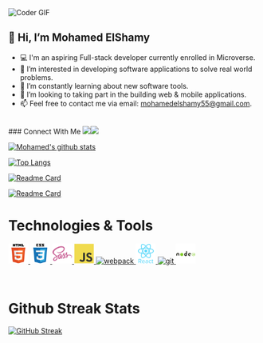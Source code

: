 <img src="https://www.aalpha.net/wp-content/uploads/2020/12/full-stack-development.gif" alt="Coder GIF" width="500">

<h2>👋 Hi, I’m<b> Mohamed ElShamy</b></h2>

- 💻 I'm an aspiring Full-stack developer currently enrolled in Microverse. 
- 👀 I’m interested in developing software applications to solve real world problems.
- 🌱 I’m constantly learning about new software tools. 
- 💞️ I’m looking to taking part in the building web & mobile applications.
- 📫 Feel free to contact me via email: mohamedelshamy55@gmail.com.
</br>
### Connect With Me
<a href="https://mobile.twitter.com/moelshamy55"><img width="70px" src="https://img.icons8.com/doodle/2x/twitter--v1.png"><a href="https://www.linkedin.com/in/mohamed-elshamy85/"><img width="70px" src="https://img.icons8.com/doodle/2x/linkedin--v2.png">

[![Mohamed's github stats](https://github-readme-stats.vercel.app/api?username=mohamedelshamy55&show_icons=true&theme=tokyonight)](https://github.com/mohamedelshamy55/github-readme-stats)

[![Top Langs](https://github-readme-stats.vercel.app/api/top-langs/?username=mohamedelshamy55&show_icons=true&theme=tokyonight&layout=compact)](https://github.com/mohamedelshamy55/github-readme-stats) 

[![Readme Card](https://github-readme-stats.vercel.app/api/pin/?username=mohamedelshamy55&repo=Portfolio-mobile-menu&theme=tokyonight)](https://mohamedelshamy55.github.io/Portfolio/)

[![Readme Card](https://github-readme-stats.vercel.app/api/pin/?username=mohamedelshamy55&repo=firstcapstone&theme=tokyonight)](https://mohamedelshamy55.github.io/firstcapstone/)
</br>
# Technologies & Tools

<p align="left">
    <a href="https://www.w3.org/html/" target="_blank"> <img src="https://raw.githubusercontent.com/devicons/devicon/master/icons/html5/html5-original-wordmark.svg" alt="html5" width="40" height="40"/> </a>
    <a href="https://www.w3schools.com/css/" target="_blank"> <img src="https://raw.githubusercontent.com/devicons/devicon/master/icons/css3/css3-original-wordmark.svg" alt="css3" width="40" height="40"/> </a>
<a href="https://sass-lang.com" target="_blank"> <img src="https://raw.githubusercontent.com/devicons/devicon/master/icons/sass/sass-original.svg" alt="sass" width="40" height="40"/> </a>
    <a href="https://developer.mozilla.org/en-US/docs/Web/JavaScript" target="_blank"> <img src="https://raw.githubusercontent.com/devicons/devicon/master/icons/javascript/javascript-original.svg" alt="javascript" width="40" height="40"/> </a>
<a href="https://webpack.js.org/" target="_blank"> <img src="https://www.vectorlogo.zone/logos/js_webpack/js_webpack-icon.svg" alt="webpack" width="40" height="40"/> </a>
<a href="https://reactjs.org/" target="_blank"> <img src="https://raw.githubusercontent.com/devicons/devicon/master/icons/react/react-original-wordmark.svg" alt="react" width="40" height="40"/> </a>
<a href="https://git-scm.com/" target="_blank"> <img src="https://www.vectorlogo.zone/logos/git-scm/git-scm-icon.svg" alt="git" width="40" height="40"/> </a>
 <a href="https://nodejs.org" target="_blank"> <img src="https://raw.githubusercontent.com/devicons/devicon/master/icons/nodejs/nodejs-original-wordmark.svg" alt="nodejs" width="40" height="40"/> </a>
    </p>
    </br>
    
# Github Streak Stats
[![GitHub Streak](https://github-readme-streak-stats.herokuapp.com/?user=mohamedelshamy55&theme=tokyonight)](https://git.io/streak-stats)
</br>
